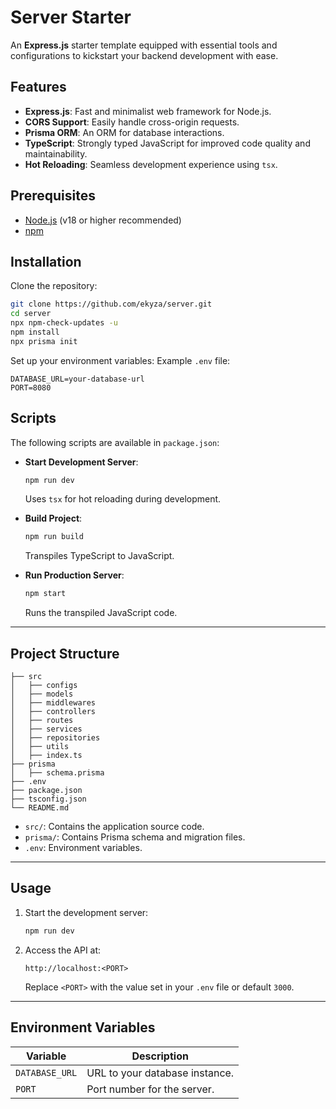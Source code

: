 # Server Starter

An **Express.js** starter template equipped with essential tools and configurations to kickstart your backend development with ease.

## Features

- **Express.js**: Fast and minimalist web framework for Node.js.
- **CORS Support**: Easily handle cross-origin requests.
- **Prisma ORM**: An ORM for database interactions.
- **TypeScript**: Strongly typed JavaScript for improved code quality and maintainability.
- **Hot Reloading**: Seamless development experience using `tsx`.

## Prerequisites

- [Node.js](https://nodejs.org/) (v18 or higher recommended)
- [npm](https://www.npmjs.com/)

## Installation

Clone the repository:

```bash
git clone https://github.com/ekyza/server.git
cd server
npx npm-check-updates -u
npm install
npx prisma init
```

Set up your environment variables:
Example `.env` file:

```env
DATABASE_URL=your-database-url
PORT=8080
```

## Scripts

The following scripts are available in `package.json`:

- **Start Development Server**:

  ```bash
  npm run dev
  ```

  Uses `tsx` for hot reloading during development.

- **Build Project**:

  ```bash
  npm run build
  ```

  Transpiles TypeScript to JavaScript.

- **Run Production Server**:

  ```bash
  npm start
  ```

  Runs the transpiled JavaScript code.

---

## Project Structure

```
├── src
│   ├── configs
│   ├── models
│   ├── middlewares
│   ├── controllers
│   ├── routes
│   ├── services
│   ├── repositories
│   ├── utils
│   ├── index.ts
├── prisma
│   ├── schema.prisma
├── .env
├── package.json
├── tsconfig.json
└── README.md
```

- `src/`: Contains the application source code.
- `prisma/`: Contains Prisma schema and migration files.
- `.env`: Environment variables.

---

## Usage

1. Start the development server:

   ```bash
   npm run dev
   ```

2. Access the API at:
   ```
   http://localhost:<PORT>
   ```
   Replace `<PORT>` with the value set in your `.env` file or default `3000`.

---

## Environment Variables

| Variable       | Description                    |
| -------------- | ------------------------------ |
| `DATABASE_URL` | URL to your database instance. |
| `PORT`         | Port number for the server.    |
